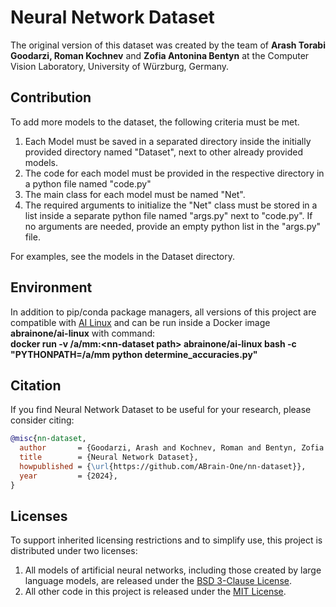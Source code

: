 # Neural Network Dataset
The original version of this dataset was created by the team of <strong>Arash Torabi Goodarzi, Roman Kochnev</strong> and <strong>Zofia Antonina Bentyn</strong> at the Computer Vision Laboratory, University of Würzburg, Germany.

## Contribution

To add more models to the dataset, the following criteria must be met.
1. Each Model must be saved in a separated directory inside the initially provided directory named "Dataset", next to other already provided models.
2. The code for each model must be provided in the respective directory in a python file named "code.py"
3. The main class for each model must be named "Net".
4. The required arguments to initialize the "Net" class must be stored in a list inside a separate python file named "args.py" next to "code.py". If no arguments are needed, provide an empty python list in the "args.py" file.

For examples, see the models in the Dataset directory.

## Environment

In addition to pip/conda package managers, all versions of this project are compatible with <a href='https://hub.docker.com/r/abrainone/ai-linux' target='_blank'>AI Linux</a> and can be run inside a Docker image <strong>abrainone/ai-linux</strong> with command: <br/> 
<strong> docker run -v /a/mm:&#x003C;nn-dataset path&#x003E; abrainone/ai-linux bash -c "PYTHONPATH=/a/mm python determine_accuracies.py" </strong>

## Citation

If you find Neural Network Dataset to be useful for your research, please consider citing:
```bibtex
@misc{nn-dataset,
  author       = {Goodarzi, Arash and Kochnev, Roman and Bentyn, Zofia and Ignatov, Dmitry and Timofte, Radu},
  title        = {Neural Network Dataset},
  howpublished = {\url{https://github.com/ABrain-One/nn-dataset}},
  year         = {2024},
}
```

## Licenses

To support inherited licensing restrictions and to simplify use, this project is distributed under two licenses:
1. All models of artificial neural networks, including those created by large language models, are released under the [BSD 3-Clause License](LICENSE-MODELS.md).
2. All other code in this project is released under the [MIT License](LICENSE.md).
